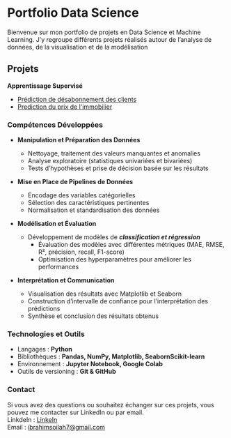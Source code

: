 # Portfolio Data Science
Bienvenue sur mon portfolio de projets en Data Science et Machine Learning. J’y regroupe différents projets réalisés autour de l’analyse de données, de la visualisation et de la modélisation
## Projets 
**Apprentissage Supervisé**
   - [Prédiction de désabonnement des clients](https://github.com/Soilah98/Supervised_Learning/tree/main/projet_client_churn)
   - [Prediction du prix de l'immobilier](https://github.com/Soilah98/Supervised_Learning/tree/main/projet_prix_immobilier)
     
### Compétences Développées
- **Manipulation et Préparation des Données**
   - Nettoyage, traitement des valeurs manquantes et anomalies
   - Analyse exploratoire (statistiques univariées et bivariées)
   - Tests d’hypothèses et prise de décision basée sur les résultats
- **Mise en Place de Pipelines de Données**
    - Encodage des variables catégorielles
    - Sélection des caractéristiques pertinentes
    - Normalisation et standardisation des données
- **Modélisation et Évaluation**
  - Développement de modèles de ***classification et régression***
       - Évaluation des modèles avec différentes métriques (MAE, RMSE, R², précision, recall, F1-score)
       - Optimisation des hyperparamètres pour améliorer les performances
   
- **Interprétation et Communication**
  - Visualisation des résultats avec Matplotlib et Seaborn
  - Construction d’intervalle de confiance pour l’interprétation des prédictions
  - Synthèse et conclusion des résultats obtenus

### Technologies et Outils
- Langages : **Python**
- Bibliothèques : **Pandas, NumPy, Matplotlib, SeabornScikit-learn**
- Environnement : **Jupyter Notebook, Google Colab**
- Outils de versioning : **Git & GitHub**

### Contact
Si vous avez des questions ou souhaitez échanger sur ces projets, vous pouvez me contacter sur LinkedIn ou par email.  
LinkdeIn : [LinkeIn](https://www.linkedin.com/in/ibrahim-soilahoudine-5a166225b/)    
Email : ibrahimsoilah7@gmail.com

